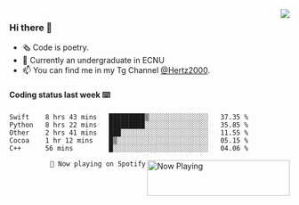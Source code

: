 <img  align="right" src="https://github-readme-stats.vercel.app/api?username=BillChen2K&show_icons=true&count_private=true&hide_title=true">

### Hi there 👋

- 🗞 Code is poetry.
- 🌱 Currently an undergraduate in ECNU
- 📫 You can find me in my Tg Channel [@Hertz2000](https://t.me/Hertz2000).

#### Coding status last week ⌨️

<!--START_SECTION:waka-->
```text
Swift    8 hrs 43 mins   █████████▒░░░░░░░░░░░░░░░   37.35 % 
Python   8 hrs 22 mins   █████████░░░░░░░░░░░░░░░░   35.85 % 
Other    2 hrs 41 mins   ███░░░░░░░░░░░░░░░░░░░░░░   11.55 % 
Cocoa    1 hr 12 mins    █▒░░░░░░░░░░░░░░░░░░░░░░░   05.15 % 
C++      56 mins         █░░░░░░░░░░░░░░░░░░░░░░░░   04.06 % 
```
<!--END_SECTION:waka-->


<div>
<a href="https://spotify-now-playing.billchen2k.vercel.app/now-playing?open">
   <img align="right" src="https://spotify-now-playing.billchen2k.vercel.app/now-playing" width="256" height="64" alt="Now Playing">
</a>
</div>

<div>
<p align="right"><code>🎵 Now playing on Spotify</code></p>
</div>

<!--
**BillChen2K/BillChen2K** is a ✨ _special_ ✨ repository because its `README.md` (this file) appears on your GitHub profile.

Here are some ideas to get you started:

- 🔭 I’m currently working on ...
- 🌱 I’m currently learning ...
- 👯 I’m looking to collaborate on ...
- 🤔 I’m looking for help with ...
- 💬 Ask me about ...
- 📫 How to reach me: ...
- 😄 Pronouns: ...
- ⚡ Fun fact: ...
-->
